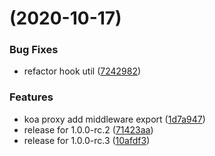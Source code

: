 #  (2020-10-17)


### Bug Fixes

* refactor hook util ([7242982](https://github.com/augejs/koa-modules/commit/7242982ae2567dc4ec918d891c4772290c6c6980))


### Features

* koa proxy add middleware export ([1d7a947](https://github.com/augejs/koa-modules/commit/1d7a947f0aac20ff0323beaa15d81324c0b0c58d))
* release for 1.0.0-rc.2 ([71423aa](https://github.com/augejs/koa-modules/commit/71423aaf6cacb137e24ee36954b7328eedc581cf))
* release for 1.0.0-rc.3 ([10afdf3](https://github.com/augejs/koa-modules/commit/10afdf3db71b52bf41c7d0a5b2474929db4219ee))




